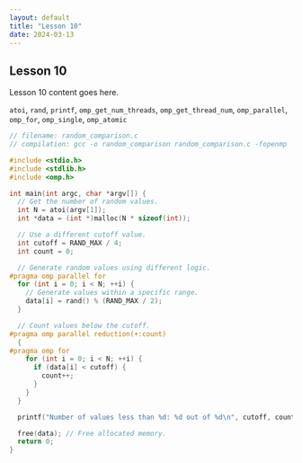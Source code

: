```yaml
---
layout: default
title: "Lesson 10"
date: 2024-03-13
---
```


## Lesson 10

Lesson 10 content goes here.

`atoi`, `rand`, `printf`, `omp_get_num_threads`, `omp_get_thread_num`, `omp_parallel`, `omp_for`, `omp_single`, `omp_atomic`

```c
// filename: random_comparison.c
// compilation: gcc -o random_comparison random_comparison.c -fopenmp

#include <stdio.h>
#include <stdlib.h>
#include <omp.h>

int main(int argc, char *argv[]) {
  // Get the number of random values.
  int N = atoi(argv[1]);
  int *data = (int *)malloc(N * sizeof(int));

  // Use a different cutoff value.
  int cutoff = RAND_MAX / 4;
  int count = 0;

  // Generate random values using different logic.
#pragma omp parallel for
  for (int i = 0; i < N; ++i) {
    // Generate values within a specific range.
    data[i] = rand() % (RAND_MAX / 2); 
  }

  // Count values below the cutoff.
#pragma omp parallel reduction(+:count)
  {
#pragma omp for
    for (int i = 0; i < N; ++i) {
      if (data[i] < cutoff) {
        count++;
      }
    }
  }

  printf("Number of values less than %d: %d out of %d\n", cutoff, count, N);

  free(data); // Free allocated memory.
  return 0;
}
